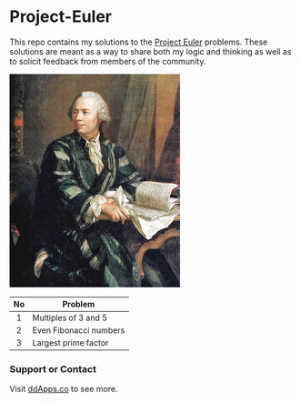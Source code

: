 # Project-Euler
This repo contains my solutions to the [Project Euler](https://projecteuler.net/) problems. These solutions are meant as a way to share both my logic and thinking as well as to solicit feedback from members of the community.

![](https://raw.githubusercontent.com/duliodenis/Project-Euler/master/art/Leonhard_Euler.jpg)

| No        | Problem           | 
| :-------------: |-------------| 
| 1      | Multiples of 3 and 5 |
| 2      | Even Fibonacci numbers | 
| 3      | Largest prime factor | 

### Support or Contact
Visit [ddApps.co](http://ddapps.co) to see more.
